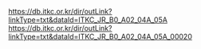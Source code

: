 https://db.itkc.or.kr/dir/outLink?linkType=txt&dataId=ITKC_JR_B0_A02_04A_05A
https://db.itkc.or.kr/dir/outLink?linkType=txt&dataId=ITKC_JR_B0_A02_04A_05A_00020
